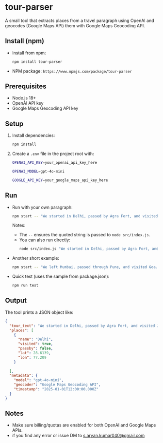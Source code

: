 # tour-parser

A small  tool that extracts places from a travel paragraph using OpenAI and geocodes (Google Maps API) them with Google Maps Geocoding API.

## Install (npm)
- Install from npm:
  ```bash
  npm install tour-parser
  ```
- NPM package: `https://www.npmjs.com/package/tour-parser`

## Prerequisites
- Node.js 18+
- OpenAI API key
- Google Maps Geocoding API key

## Setup
1. Install dependencies:
   ```bash
   npm install
   ```

2. Create a `.env` file in the project root with:
   ```bash
   OPENAI_API_KEY=your_openai_api_key_here
   
   OPENAI_MODEL=gpt-4o-mini

   GOOGLE_API_KEY=your_google_maps_api_key_here
   ```

## Run

- Run with your own paragraph:
  ```bash
  npm start -- "We started in Delhi, passed by Agra Fort, and visited Jaipur."
  ```
  Notes:
  - The `--` ensures the quoted string is passed to `node src/index.js`.
  - You can also run directly:
    ```bash
    node src/index.js "We started in Delhi, passed by Agra Fort, and visited Jaipur."
    ```

- Another short example:
  ```bash
  npm start -- "We left Mumbai, passed through Pune, and visited Goa."
  ```

- Quick test (uses the sample from package.json):
  ```bash
  npm run test
  ```

## Output
The tool prints a JSON object like:
```json
{
  "tour_text": "We started in Delhi, passed by Agra Fort, and visited Jaipur.",
  "places": [
    {
      "name": "Delhi",
      "visited": true,
      "passby": false,
      "lat": 28.6139,
      "lon": 77.209
    }
    
  ],
  "metadata": {
    "model": "gpt-4o-mini",
    "geocoder": "Google Maps Geocoding API",
    "timestamp": "2025-01-01T12:00:00.000Z"
  }
}
```

## Notes
- Make sure billing/quotas are enabled for both OpenAI and Google Maps APIs.
- if you find any error or issue DM to s.aryan.kumar040@gmail.com